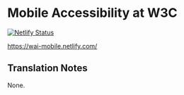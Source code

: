 # Mobile Accessibility at W3C

[![Netlify Status](https://api.netlify.com/api/v1/badges/568acde2-a5fe-4b4c-b020-991a10c7f1b1/deploy-status)](https://app.netlify.com/sites/wai-mobile/deploys)

https://wai-mobile.netlify.com/

## Translation Notes

None.
